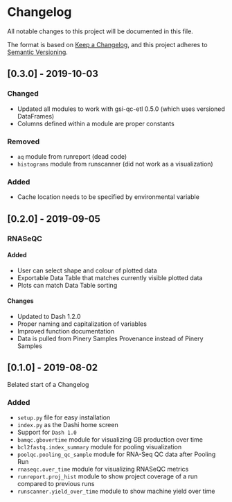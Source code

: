 # Changelog
All notable changes to this project will be documented in this file.

The format is based on [Keep a Changelog](https://keepachangelog.com/en/1.0.0/),
and this project adheres to [Semantic Versioning](https://semver.org/spec/v2.0.0.html).

## [0.3.0] - 2019-10-03

### Changed
* Updated all modules to work with gsi-qc-etl 0.5.0 (which uses versioned
DataFrames)
* Columns defined within a module are proper constants

### Removed
* `aq` module from runreport (dead code)
* `histograms` module from runscanner (did not work as a visualization)

### Added
* Cache location needs to be specified by environmental variable

## [0.2.0] - 2019-09-05

### RNASeQC
#### Added
* User can select shape and colour of plotted data
* Exportable Data Table that matches currently visible plotted data
* Plots can match Data Table sorting

#### Changes
* Updated to Dash 1.2.0
* Proper naming and capitalization of variables
* Improved function documentation
* Data is pulled from Pinery Samples Provenance instead of Pinery Samples


## [0.1.0] - 2019-08-02
Belated start of a Changelog

### Added
* `setup.py` file for easy installation
* `index.py` as the Dashi home screen
* Support for `Dash 1.0`
* `bamqc.gbovertime` module for visualizing GB production over time
* `bcl2fastq.index_summary` module for pooling visualization
* `poolqc.pooling_qc_sample` module for RNA-Seq QC data after Pooling Run
* `rnaseqc.over_time` module for visualizing RNASeQC metrics
* `runreport.proj_hist` module to show project coverage of a run compared to
previous runs
* `runscanner.yield_over_time` module to show machine yield over time
